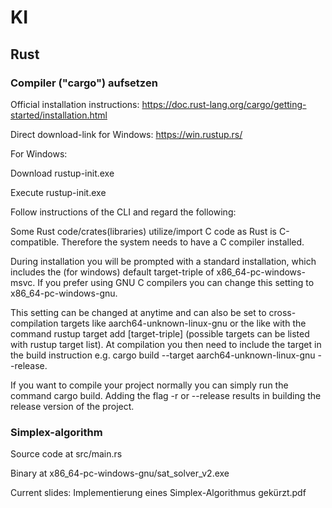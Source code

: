 # KI
## Rust
### Compiler ("cargo") aufsetzen
Official installation instructions: https://doc.rust-lang.org/cargo/getting-started/installation.html

Direct download-link for Windows: https://win.rustup.rs/

For Windows: 
  
  Download rustup-init.exe
  
  Execute rustup-init.exe
  
  Follow instructions of the CLI and regard the following:
  
  Some Rust code/crates(libraries) utilize/import C code as Rust is C-compatible. Therefore the system needs to have a C compiler installed.
    
  During installation you will be prompted with a standard installation, which includes the (for windows) default target-triple of x86_64-pc-windows-msvc. If you prefer using GNU C compilers you can change this setting to x86_64-pc-windows-gnu.
    
  This setting can be changed at anytime and can also be set to cross-compilation targets like aarch64-unknown-linux-gnu or the like with the command rustup target add [target-triple] (possible targets can be listed with rustup target list). At compilation you then need to include the target in the build instruction e.g. cargo build --target aarch64-unknown-linux-gnu --release.

  If you want to compile your project normally you can simply run the command cargo build. Adding the flag -r or --release results in building the release version of the project.
  

### Simplex-algorithm
Source code at src/main.rs

Binary at x86_64-pc-windows-gnu/sat_solver_v2.exe

Current slides: Implementierung eines Simplex-Algorithmus gekürzt.pdf

